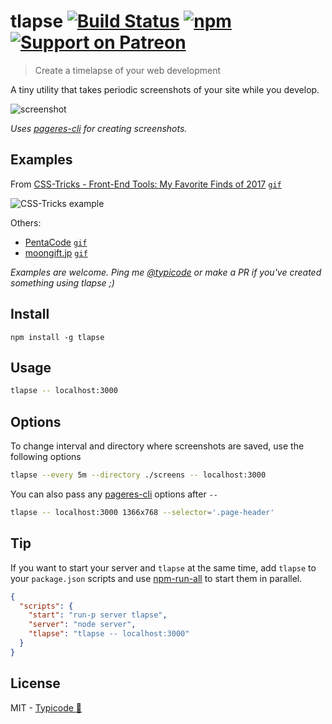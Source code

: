 # tlapse [![Build Status](https://travis-ci.org/typicode/tlapse.svg?branch=master)](https://travis-ci.org/typicode/tlapse) [![npm](https://badge.fury.io/js/tlapse.svg)](https://www.npmjs.com/package/tlapse) [![Support on Patreon](https://img.shields.io/badge/support-%E2%99%A5-ff69b4.svg)](https://www.patreon.com/typicode)

> Create a timelapse of your web development

A tiny utility that takes periodic screenshots of your site while you develop.

![screenshot](https://cdn.rawgit.com/marionebl/b49b7a884188f5b9f35a0dbc355750c2/raw/669e7c1f95ed8232e4080fbb290d2f9bbd586c83/tlapse.svg)

_Uses [pageres-cli](https://github.com/sindresorhus/pageres-cli) for creating screenshots._

## Examples

From [CSS-Tricks - Front-End Tools: My Favorite Finds of 2017](https://css-tricks.com/front-end-tools-favorite-finds-2017/) [`gif`](https://res.cloudinary.com/css-tricks/image/upload/c_scale,w_600,f_auto,q_auto/v1513201500/tlapse-example_imp0sn.gif)

![CSS-Tricks example](https://res.cloudinary.com/css-tricks/image/upload/c_scale,w_600,f_auto,q_auto/v1513201500/tlapse-example_imp0sn.gif)

Others:

* [PentaCode](http://www.penta-code.com/how-to-automatically-take-screenshots-of-your-site-with-tlapse/) [`gif`](http://i.imgur.com/K6rIumh.gif)
* [moongift.jp](http://www.moongift.jp/2017/02/tlapse-%E6%8C%87%E5%AE%9A%E3%81%97%E3%81%9Furl%E3%81%AB%E5%AE%9A%E6%9C%9F%E7%9A%84%E3%81%AB%E3%82%A2%E3%82%AF%E3%82%BB%E3%82%B9%E3%81%97%E3%81%A6%E3%82%B9%E3%82%AF%E3%83%AA%E3%83%BC%E3%83%B3/) [`gif`](http://images.moongift.jp/2017/01/open-source-tlapse.3cebe89d9666812c9ca2af749c7d51df.gif)

_Examples are welcome. Ping me [@typicode](https://twitter.com/typicode) or make a PR if you've created something using tlapse ;)_

## Install

```
npm install -g tlapse
```

## Usage

```sh
tlapse -- localhost:3000
```

## Options

To change interval and directory where screenshots are saved, use the following options

```sh
tlapse --every 5m --directory ./screens -- localhost:3000
```

You can also pass any [pageres-cli](https://github.com/sindresorhus/pageres-cli) options after `--`

```sh
tlapse -- localhost:3000 1366x768 --selector='.page-header'
```

## Tip 

If you want to start your server and `tlapse` at the same time, add `tlapse` to your `package.json` scripts and use [npm-run-all](https://github.com/mysticatea/npm-run-all) to start them in parallel.

```json
{
  "scripts": {
    "start": "run-p server tlapse",
    "server": "node server",
    "tlapse": "tlapse -- localhost:3000"
  }
}
```

## License

MIT - [Typicode :cactus:](https://github.com/typicode)

